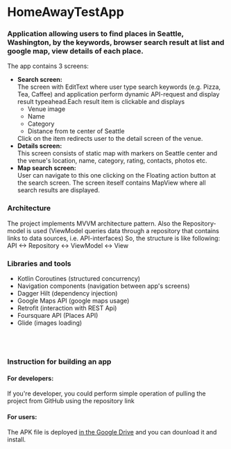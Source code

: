 # HomeAwayTestApp
<h3>Application allowing users to find places in Seattle, Washington, by the keywords, browser search result at list and google map, view details of each place.</h3>
The app contains 3 screens:
<ul>
<li><b>Search screen: </b><br/>The screen with EditText where user type search keywords (e.g. Pizza, Tea, Caffee) and application perform dynamic API-request and display result typeahead.Each result item is clickable and displays
<ul>
<li>Venue image</li>
<li>Name</li>
<li>Category</li>
<li>Distance from te center of Seattle</li>
</ul>
Click on the item redirects user to the detail screen of the venue.
</li>
<li><b>Details screen:</b><br/>This screen consists of static map with markers on Seattle center and the venue's location, name, category, rating, contacts, photos etc.</li>
<li><b>Map search screen:</b><br/>User can navigate to this one clicking on the Floating action button at the search screen. The screen iteself contains MapView where all search results are displayed.</li>
</ul>

<h3>Architecture</h3>
<p>The project implements MVVM architecture pattern. Also the Repository-model is used (ViewModel queries data through a repository that contains links to data sources, i.e. API-interfaces)
So, the structure is like following:<br/>
API <-> Repository <-> ViewModel <-> View
</p>
<h3>Libraries and tools</h3>
<ul>
<li>Kotlin Coroutines (structured concurrency)</li>
<li>Navigation components (navigation between app's screens)</li>
<li>Dagger Hilt (dependency injection)</li>
<li>Google Maps API (google maps usage)</li>
<li>Retrofit (interaction with REST Api)</li>
<li>Foursquare API (Places API)</li>
<li>Glide (images loading)</li>
</ul>

<br/><br/>

<h3>Instruction for building an app</h3>
<h4>For developers:</h4>
<p>If you're developer, you could perform simple operation of pulling the project from GitHub using the repository link</p>
<h4>For users:</h4>
<p>The APK file is deployed <a href="https://drive.google.com/file/d/1vXGQxPsLflrDtKfQw5wMBPZCaJ6KHOoa/view?usp=sharing">in the Google Drive</a> and you can dounload it and install.</p>
